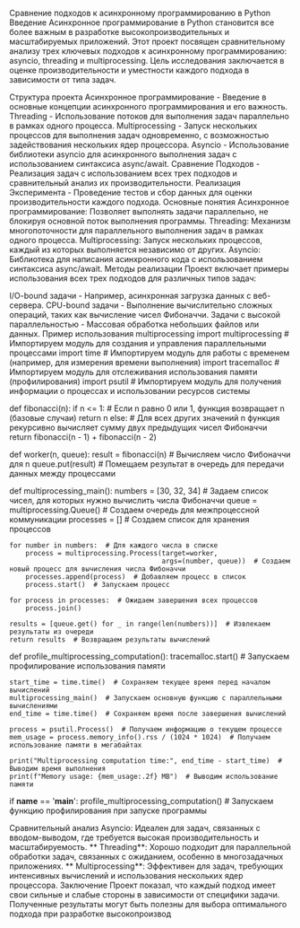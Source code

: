 Сравнение подходов к асинхронному программированию в Python
Введение
Асинхронное программирование в Python становится все более важным в разработке высокопроизводительных и масштабируемых приложений. Этот проект посвящен сравнительному анализу трех ключевых подходов к асинхронному программированию: asyncio, threading и multiprocessing. Цель исследования заключается в оценке производительности и уместности каждого подхода в зависимости от типа задач.

Структура проекта
Асинхронное программирование - Введение в основные концепции асинхронного программирования и его важность.
Threading - Использование потоков для выполнения задач параллельно в рамках одного процесса.
Multiprocessing - Запуск нескольких процессов для выполнения задач одновременно, с возможностью задействования нескольких ядер процессора.
Asyncio - Использование библиотеки asyncio для асинхронного выполнения задач с использованием синтаксиса async/await.
Сравнение Подходов - Реализация задач с использованием всех трех подходов и сравнительный анализ их производительности.
Реализация Эксперимента - Проведение тестов и сбор данных для оценки производительности каждого подхода.
Основные понятия
Асинхронное программирование: Позволяет выполнять задачи параллельно, не блокируя основной поток выполнения программы.
Threading: Механизм многопоточности для параллельного выполнения задач в рамках одного процесса.
Multiprocessing: Запуск нескольких процессов, каждый из которых выполняется независимо от других.
Asyncio: Библиотека для написания асинхронного кода с использованием синтаксиса async/await.
Методы реализации
Проект включает примеры использования всех трех подходов для различных типов задач:

I/O-bound задачи - Например, асинхронная загрузка данных с веб-сервера.
CPU-bound задачи - Выполнение вычислительно сложных операций, таких как вычисление чисел Фибоначчи.
Задачи с высокой параллельностью - Массовая обработка небольших файлов или данных.
Пример использования multiprocessing
import multiprocessing  # Импортируем модуль для создания и управления параллельными процессами
import time  # Импортируем модуль для работы с временем (например, для измерения времени выполнения)
import tracemalloc  # Импортируем модуль для отслеживания использования памяти (профилирования)
import psutil  # Импортируем модуль для получения информации о процессах и использовании ресурсов системы


def fibonacci(n):
    if n <= 1:  # Если n равно 0 или 1, функция возвращает n (базовые случаи)
        return n
    else:  # Для всех других значений n функция рекурсивно вычисляет сумму двух предыдущих чисел Фибоначчи
        return fibonacci(n - 1) + fibonacci(n - 2)


def worker(n, queue):
    result = fibonacci(n)  # Вычисляем число Фибоначчи для n
    queue.put(result)  # Помещаем результат в очередь для передачи данных между процессами


def multiprocessing_main():
    numbers = [30, 32, 34]  # Задаем список чисел, для которых нужно вычислить числа Фибоначчи
    queue = multiprocessing.Queue()  # Создаем очередь для межпроцессной коммуникации
    processes = []  # Создаем список для хранения процессов

    for number in numbers:  # Для каждого числа в списке
        process = multiprocessing.Process(target=worker,
                                          args=(number, queue))  # Создаем новый процесс для вычисления числа Фибоначчи
        processes.append(process)  # Добавляем процесс в список
        process.start()  # Запускаем процесс

    for process in processes:  # Ожидаем завершения всех процессов
        process.join()

    results = [queue.get() for _ in range(len(numbers))]  # Извлекаем результаты из очереди
    return results  # Возвращаем результаты вычислений


def profile_multiprocessing_computation():
    tracemalloc.start()  # Запускаем профилирование использования памяти

    start_time = time.time()  # Сохраняем текущее время перед началом вычислений
    multiprocessing_main()  # Запускаем основную функцию с параллельными вычислениями
    end_time = time.time()  # Сохраняем время после завершения вычислений

    process = psutil.Process()  # Получаем информацию о текущем процессе
    mem_usage = process.memory_info().rss / (1024 * 1024)  # Получаем использование памяти в мегабайтах

    print("Multiprocessing computation time:", end_time - start_time)  # Выводим время выполнения
    print(f"Memory usage: {mem_usage:.2f} MB")  # Выводим использование памяти


if __name__ == '__main__':
    profile_multiprocessing_computation()  # Запускаем функцию профилирования при запуске программы

Сравнительный анализ
Asyncio: Идеален для задач, связанных с вводом-выводом, где требуется высокая производительность и масштабируемость.
** Threading**: Хорошо подходит для параллельной обработки задач, связанных с ожиданием, особенно в многозадачных приложениях.
** Multiprocessing**: Эффективен для задач, требующих интенсивных вычислений и использования нескольких ядер процессора.
Заключение
Проект показал, что каждый подход имеет свои сильные и слабые стороны в зависимости от специфики задачи. Полученные результаты могут быть полезны для выбора оптимального подхода при разработке высокопроизвод